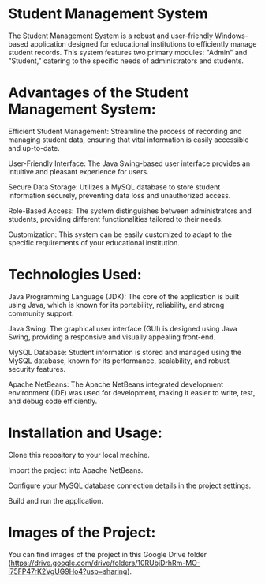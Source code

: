 # Student Management System
The Student Management System is a robust and user-friendly Windows-based application designed for educational institutions to efficiently manage student records. This system features two primary modules: "Admin" and "Student," catering to the specific needs of administrators and students.


# Advantages of the Student Management System:

Efficient Student Management: Streamline the process of recording and managing student data, ensuring that vital information is easily accessible and up-to-date.

User-Friendly Interface: The Java Swing-based user interface provides an intuitive and pleasant experience for users.

Secure Data Storage: Utilizes a MySQL database to store student information securely, preventing data loss and unauthorized access.

Role-Based Access: The system distinguishes between administrators and students, providing different functionalities tailored to their needs.

Customization: This system can be easily customized to adapt to the specific requirements of your educational institution.


# Technologies Used:

Java Programming Language (JDK): The core of the application is built using Java, which is known for its portability, reliability, and strong community support.

Java Swing: The graphical user interface (GUI) is designed using Java Swing, providing a responsive and visually appealing front-end.

MySQL Database: Student information is stored and managed using the MySQL database, known for its performance, scalability, and robust security features.

Apache NetBeans: The Apache NetBeans integrated development environment (IDE) was used for development, making it easier to write, test, and debug code efficiently.


# Installation and Usage:

Clone this repository to your local machine.

Import the project into Apache NetBeans.

Configure your MySQL database connection details in the project settings.

Build and run the application.


# Images of the Project:

You can find images of the project in this Google Drive folder (https://drive.google.com/drive/folders/10RUbjDrhRm-MO-i75FP47rK2VgUG9Ho4?usp=sharing).